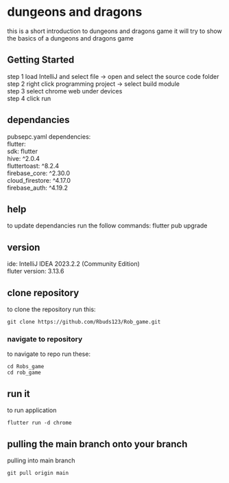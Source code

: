 # dungeons and dragons
this is a short introduction to dungeons and dragons game it will try to show the basics of a dungeons and dragons game  

## Getting Started
step 1 load IntelliJ and select file -> open and select the source code folder  
step 2 right click programming project -> select build module  
step 3 select chrome web under devices  
step 4 click run  

## dependancies
pubsepc.yaml dependencies:  
  flutter:  
      sdk: flutter  
  hive: ^2.0.4  
  fluttertoast: ^8.2.4  
  firebase_core: ^2.30.0  
  cloud_firestore: ^4.17.0  
  firebase_auth: ^4.19.2  

## help 
to update dependancies run the follow commands:
flutter pub upgrade  

## version 
ide: IntelliJ IDEA 2023.2.2 (Community Edition)  
fluter version: 3.13.6

## clone repository
to clone the repository run this: 
```
git clone https://github.com/Rbuds123/Rob_game.git    
```
### navigate to repository
to navigate to repo run these:
```
cd Robs_game
cd rob_game
```
## run  it 
to run application  
```
flutter run -d chrome
```
## pulling the main branch onto your branch
pulling into main branch
```
git pull origin main 
```
